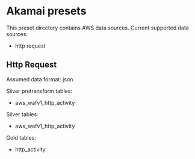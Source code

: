 # Akamai presets

This preset directory contains AWS data sources. Current supported data sources:
- http request

## Http Request

Assumed data format: json

Silver pretransform tables:
- aws_wafv1_http_activity

Silver tables:
- aws_wafv1_http_activity

Gold tables:
- http_activity
